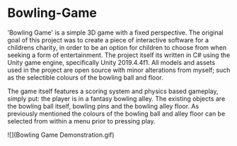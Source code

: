 # Bowling-Game

'Bowling Game' is a simple 3D game with a fixed perspective. The original goal of this project was to create a piece of interactive software for a childrens charity, 
in order to be an option for children to choose from when seeking a form of entertainment. The project itself its written in C# using the Unity game engine, specifically Unity 
2019.4.4f1. All models and assets used in the project are open source with minor alterations from myself; such as the selectible colours of the bowling ball and floor. 

The game itself features a scoring system and physics based gameplay, simply put: the player is in a fantasy bowling alley. The existing objects are the bowling ball itself, 
bowling pins and the bowling alley floor. As previously mentioned the colours of the bowling ball and alley floor can be selected from within a menu prior to pressing play.

![](Bowling Game Demonstration.gif)
